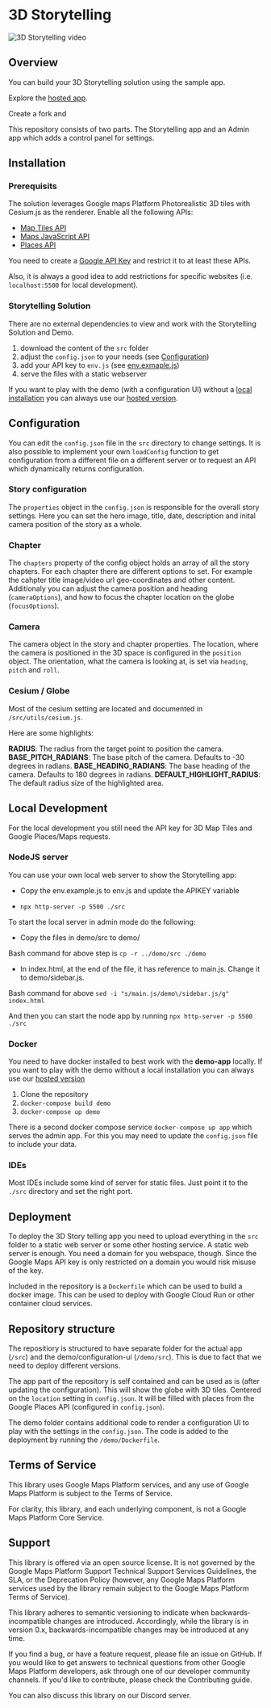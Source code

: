 # 3D Storytelling

![3D Storytelling video](https://storage.googleapis.com/3d-solutions-assets/storytelling-1080p-overview.gif)


## Overview

You can build your 3D Storytelling solution using the sample app.

Explore the [hosted app](https://js-3d-storytelling-admin-t6a6o7lkja-uc.a.run.app/).

Create a fork and 

This repository consists of two parts. The Storytelling app and an Admin app which adds a control panel for settings.

## Installation

### Prerequisits

The solution leverages Google maps Platform Photorealistic 3D tiles with Cesium.js as the renderer. Enable all the following APIs:

- [Map Tiles API](https://console.cloud.google.com/marketplace/product/google/tile.googleapis.com?utm_source=3d_solutions_storytelling)
- [Maps JavaScript API](https://console.cloud.google.com/marketplace/product/google/maps-backend.googleapis.com?utm_source=3d_solutions_storytelling)
- [Places API](https://console.cloud.google.com/marketplace/product/google/places-backend.googleapis.com?utm_source=3d_solutions_storytelling)

You need to create a [Google API Key](https://console.cloud.google.com/apis/credentials) and restrict it to at least these APIs.

Also, it is always a good idea to add restrictions for specific websites (i.e. `localhost:5500` for local development).

### Storytelling Solution

There are no external dependencies to view and work with the Storytelling Solution and Demo.

1. download the content of the `src` folder
2. adjust the `config.json` to your needs (see [Configuration](#Configuration))
3. add your API key to `env.js` (see [env.exmaple.js](src/env.exmaple.js))
4. serve the files with a static webserver

If you want to play with the demo (with a configuration UI) without a [local installation](#local-development) you can always use our [hosted version](url).

## Configuration

You can edit the `config.json` file in the `src` directory to change settings. It is also possible to implement your own `loadConfig` function to get configuration from a different file on a different server or to request an API which dynamically returns configuration.


### Story configuration

The `properties` object in the `config.json` is responsible for the overall story settings. Here you can set the hero image, title, date, description and inital camera position of the story as a whole.

### Chapter

The `chapters` property of the config object holds an array of all the story chapters. For each chapter there are different options to set. For example the cahpter title image/video url geo-coordinates and other content. Additionaly you can adjust the camera position and heading (`cameraOptions`), and how to focus the chapter location on the globe (`focusOptions`).

### Camera

The camera object in the story and chapter properties. The location, where the camera is positioned in the 3D space is configured in the `position` object. The orientation, what the camera is looking at, is set via `heading`, `pitch` and `roll`.

### Cesium / Globe

Most of the cesium setting are located and documented in `/src/utils/cesium.js`.

Here are some highlights:


**RADIUS**: The radius from the target point to position the camera.
**BASE_PITCH_RADIANS**: The base pitch of the camera. Defaults to -30 degrees in radians.
**BASE_HEADING_RADIANS**: The base heading of the camera. Defaults to 180 degrees in radians.
**DEFAULT_HIGHLIGHT_RADIUS**: The default radius size of the highlighted area.

## Local Development

For the local development you still need the API key for 3D Map Tiles and Google Places/Maps requests.

### NodeJS server

You can  use your own local web server to show the Storytelling app:

- Copy the env.example.js to env.js and update the APIKEY variable

- `npx http-server -p 5500 ./src`

To start the local server in admin mode do the following: 

- Copy the files in demo/src to demo/

Bash command for above step is `cp -r ../demo/src ./demo` 

- In index.html, at the end of the file, it has reference to main.js. Change it to demo/sidebar.js.

Bash command for above `sed -i "s/main.js/demo\/sidebar.js/g" index.html` 

And then you can start the node app by running `npx http-server -p 5500 ./src`

### Docker

You need to have docker installed to best work with the **demo-app** locally. If you want to play with the demo without a local installation you can always use our [hosted version](url)

1. Clone the repository
2. `docker-compose build demo`
3. `docker-compose up demo`

There is a second docker compose service `docker-compose up app` which  serves the admin app. For this you may need to update the `config.json` file to include your data.

### IDEs

Most IDEs include some kind of server for static files. Just point it to the `./src` directory and set the right port.

## Deployment

To deploy the 3D Story telling app you need to upload everything in the `src` folder to a static web server or some other hosting service. A static web server is enough. You need a domain for you webspace, though. Since the Google Maps API key is only restricted on a domain you would risk misuse of the key.

Included in the repository is a `Dockerfile` which can be used to build a docker image. This can be used to deploy with Google Cloud Run or other container cloud services.

## Repository structure

The repositiory is structured to have separate folder for the actual app (`/src`) and the demo/configuration-ui (`/demo/src`). This is due to fact that we need to deploy different versions.

The app part of the repository is self contained and can be used as is (after updating the configuration). This will show the globe with 3D tiles. Centered on the `location` setting in `config.json`. It will be filled with places from the Google Places API (configured in `config.json`).

The demo folder contains additional code to render a configuration UI to play with the settings in the `config.json`. The code is added to the deployment by running the `/demo/Dockerfile`.


## Terms of Service

This library uses Google Maps Platform services, and any use of Google Maps Platform is subject to the Terms of Service.

For clarity, this library, and each underlying component, is not a Google Maps Platform Core Service.

## Support

This library is offered via an open source license. It is not governed by the Google Maps Platform Support Technical Support Services Guidelines, the SLA, or the Deprecation Policy (however, any Google Maps Platform services used by the library remain subject to the Google Maps Platform Terms of Service).

This library adheres to semantic versioning to indicate when backwards-incompatible changes are introduced. Accordingly, while the library is in version 0.x, backwards-incompatible changes may be introduced at any time.

If you find a bug, or have a feature request, please file an issue on GitHub. If you would like to get answers to technical questions from other Google Maps Platform developers, ask through one of our developer community channels. If you'd like to contribute, please check the Contributing guide.

You can also discuss this library on our Discord server.